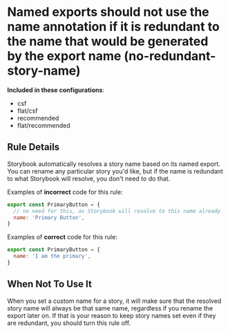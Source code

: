 # Named exports should not use the name annotation if it is redundant to the name that would be generated by the export name (no-redundant-story-name)

<!-- RULE-CATEGORIES:START -->

**Included in these configurations**: <ul><li>csf</li><li>flat/csf</li><li>recommended</li><li>flat/recommended</li></ul>

<!-- RULE-CATEGORIES:END -->

## Rule Details

Storybook automatically resolves a story name based on its named export. You can rename any particular story you'd like, but if the name is redundant to what Storybook will resolve, you don't need to do that.

Examples of **incorrect** code for this rule:

```js
export const PrimaryButton = {
  // no need for this, as Storybook will resolve to this name already
  name: 'Primary Button',
}
```

Examples of **correct** code for this rule:

```js
export const PrimaryButton = {
  name: 'I am the primary',
}
```

## When Not To Use It

When you set a custom name for a story, it will make sure that the resolved story name will always be that same name, regardless if you rename the export later on. If that is your reason to keep story names set even if they are redundant, you should turn this rule off.

